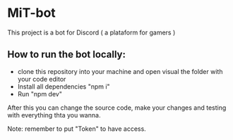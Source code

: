 # MiT-bot
This project is a bot for Discord ( a plataform for gamers )

## How to run the bot locally:
* clone this repository into your machine and open visual the folder with your code editor
* Install all dependencies "npm i"
* Run "npm dev" 

After this you can change the source code, make your changes and testing with everything thta you wanna.

Note: remember to put "Token" to have access.
